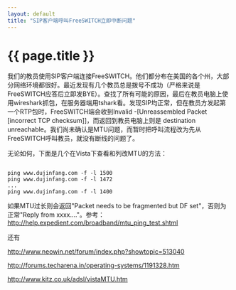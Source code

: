```yaml
---
layout: default
title: "SIP客户端呼叫FreeSWITCH立即中断问题"
---
```


# {{ page.title }}

我们的教员使用SIP客户端连接FreeSWITCH。他们都分布在美国的各个州，大部分网络环境都很好。最近发现有几个教员总是拨号不成功（严格来说是FreeSWITCH应答后立即发BYE）。查找了所有可能的原因，最后在教员电脑上使用wireshark抓包，在服务器端用tshark看。发现SIP均正常，但在教员方发起第一个RTP包时，FreeSWITCH端会收到Invalid -\[Unreassembled Packet \[incorrect TCP checksum\]\]，而返回到教员电脑上则是 destination unreachable。我们尚未确认是MTU问题，而暂时把呼叫流程改为先从FreeSWITCH呼叫教员，就没有断线的问题了。

无论如何，下面是几个在Vista下查看和列改MTU的方法：

<code>
ping www.dujinfang.com -f -l 1500
ping www.dujinfang.com -f -l 1472
...
ping www.dujinfang.com -f -l 1400
</code>

如果MTU过长则会返回"Packet needs to be fragmented but DF set"，否则为正常"Reply from xxxx...."。参考：<http://help.expedient.com/broadband/mtu_ping_test.shtml>

还有

<http://www.neowin.net/forum/index.php?showtopic=513040>

<http://forums.techarena.in/operating-systems/1191328.htm>

<http://www.kitz.co.uk/adsl/vistaMTU.htm>
